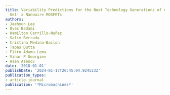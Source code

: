 ```yaml
---
title: Variability Predictions for the Next Technology Generations of n-type Si x
  Ge1- x Nanowire MOSFETs
authors:
- Jaehyun Lee
- Oves Badami
- Hamilton Carrillo-Nuñez
- Salim Berrada
- Cristina Medina-Bailon
- Tapas Dutta
- Fikru Adamu-Lema
- Vihar P Georgiev
- Asen Asenov
date: '2018-01-01'
publishDate: '2024-01-17T20:45:04.924523Z'
publication_types:
- article-journal
publication: '*Micromachines*'
---
```


